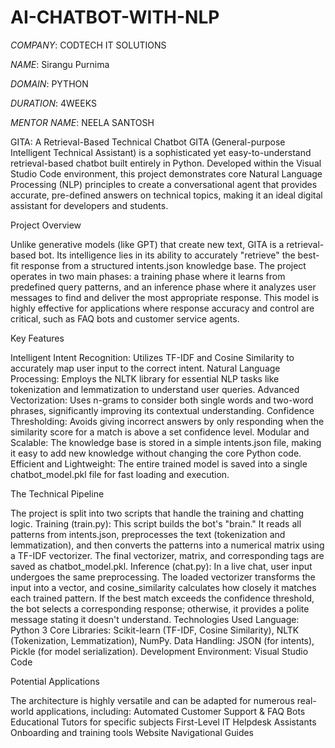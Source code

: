 # AI-CHATBOT-WITH-NLP

*COMPANY*: CODTECH IT SOLUTIONS

*NAME*: Sirangu Purnima

*DOMAIN*: PYTHON

*DURATION*: 4WEEKS

*MENTOR NAME*: NEELA SANTOSH

GITA: A Retrieval-Based Technical Chatbot
GITA (General-purpose Intelligent Technical Assistant) is a sophisticated yet easy-to-understand retrieval-based chatbot built entirely in Python. Developed within the Visual Studio Code environment, this project demonstrates core Natural Language Processing (NLP) principles to create a conversational agent that provides accurate, pre-defined answers on technical topics, making it an ideal digital assistant for developers and students.


Project Overview

Unlike generative models (like GPT) that create new text, GITA is a retrieval-based bot. Its intelligence lies in its ability to accurately "retrieve" the best-fit response from a structured intents.json knowledge base. The project operates in two main phases: a training phase where it learns from predefined query patterns, and an inference phase where it analyzes user messages to find and deliver the most appropriate response. This model is highly effective for applications where response accuracy and control are critical, such as FAQ bots and customer service agents.


Key Features

Intelligent Intent Recognition: Utilizes TF-IDF and Cosine Similarity to accurately map user input to the correct intent.
Natural Language Processing: Employs the NLTK library for essential NLP tasks like tokenization and lemmatization to understand user queries.
Advanced Vectorization: Uses n-grams to consider both single words and two-word phrases, significantly improving its contextual understanding.
Confidence Thresholding: Avoids giving incorrect answers by only responding when the similarity score for a match is above a set confidence level.
Modular and Scalable: The knowledge base is stored in a simple intents.json file, making it easy to add new knowledge without changing the core Python code.
Efficient and Lightweight: The entire trained model is saved into a single chatbot_model.pkl file for fast loading and execution.


The Technical Pipeline

The project is split into two scripts that handle the training and chatting logic.
Training (train.py): This script builds the bot's "brain." It reads all patterns from intents.json, preprocesses the text (tokenization and lemmatization), and then converts the patterns into a numerical matrix using a TF-IDF vectorizer. The final vectorizer, matrix, and corresponding tags are saved as chatbot_model.pkl.
Inference (chat.py): In a live chat, user input undergoes the same preprocessing. The loaded vectorizer transforms the input into a vector, and cosine_similarity calculates how closely it matches each trained pattern. If the best match exceeds the confidence threshold, the bot selects a corresponding response; otherwise, it provides a polite message stating it doesn't understand.
Technologies Used
Language: Python 3
Core Libraries: Scikit-learn (TF-IDF, Cosine Similarity), NLTK (Tokenization, Lemmatization), NumPy.
Data Handling: JSON (for intents), Pickle (for model serialization).
Development Environment: Visual Studio Code


Potential Applications

The architecture is highly versatile and can be adapted for numerous real-world applications, including:
Automated Customer Support & FAQ Bots
Educational Tutors for specific subjects
First-Level IT Helpdesk Assistants
Onboarding and training tools
Website Navigational Guides
